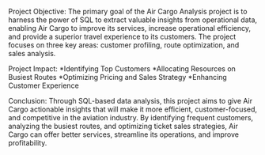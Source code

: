 Project Objective:
The primary goal of the Air Cargo Analysis project is to harness the power of SQL to extract valuable insights from operational data, enabling Air Cargo to improve its services, increase operational efficiency, and provide a superior travel experience to its customers. The project focuses on three key areas: customer profiling, route optimization, and sales analysis. 

Project Impact:
*Identifying Top Customers
*Allocating Resources on Busiest Routes
*Optimizing Pricing and Sales Strategy
*Enhancing Customer Experience

Conclusion:
Through SQL-based data analysis, this project aims to give Air Cargo actionable insights that will make it more efficient, customer-focused, and competitive in the aviation industry. By identifying frequent customers, analyzing the busiest routes, and optimizing ticket sales strategies, Air Cargo can offer better services, streamline its operations, and improve profitability.

